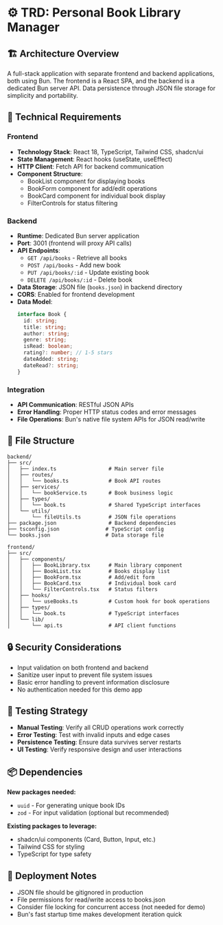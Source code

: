 # ⚙️ TRD: Personal Book Library Manager

## 🏗️ Architecture Overview
A full-stack application with separate frontend and backend applications, both using Bun. The frontend is a React SPA, and the backend is a dedicated Bun server API. Data persistence through JSON file storage for simplicity and portability.

## 🔧 Technical Requirements

### Frontend
- **Technology Stack**: React 18, TypeScript, Tailwind CSS, shadcn/ui
- **State Management**: React hooks (useState, useEffect) 
- **HTTP Client**: Fetch API for backend communication
- **Component Structure**: 
  - BookList component for displaying books
  - BookForm component for add/edit operations
  - BookCard component for individual book display
  - FilterControls for status filtering

### Backend
- **Runtime**: Dedicated Bun server application
- **Port**: 3001 (frontend will proxy API calls)
- **API Endpoints**:
  - `GET /api/books` - Retrieve all books
  - `POST /api/books` - Add new book
  - `PUT /api/books/:id` - Update existing book
  - `DELETE /api/books/:id` - Delete book
- **Data Storage**: JSON file (`books.json`) in backend directory
- **CORS**: Enabled for frontend development
- **Data Model**:
  ```typescript
  interface Book {
    id: string;
    title: string;
    author: string;
    genre: string;
    isRead: boolean;
    rating?: number; // 1-5 stars
    dateAdded: string;
    dateRead?: string;
  }
  ```

### Integration
- **API Communication**: RESTful JSON APIs
- **Error Handling**: Proper HTTP status codes and error messages
- **File Operations**: Bun's native file system APIs for JSON read/write

## 📁 File Structure
```
backend/
├── src/
│   ├── index.ts                 # Main server file
│   ├── routes/
│   │   └── books.ts             # Book API routes
│   ├── services/
│   │   └── bookService.ts       # Book business logic
│   ├── types/
│   │   └── book.ts              # Shared TypeScript interfaces
│   └── utils/
│       └── fileUtils.ts         # JSON file operations
├── package.json                 # Backend dependencies
├── tsconfig.json               # TypeScript config
└── books.json                  # Data storage file

frontend/
├── src/
│   ├── components/
│   │   ├── BookLibrary.tsx      # Main library component
│   │   ├── BookList.tsx         # Books display list  
│   │   ├── BookForm.tsx         # Add/edit form
│   │   ├── BookCard.tsx         # Individual book card
│   │   └── FilterControls.tsx   # Status filters
│   ├── hooks/
│   │   └── useBooks.ts          # Custom hook for book operations
│   ├── types/
│   │   └── book.ts              # TypeScript interfaces
│   └── lib/
│       └── api.ts               # API client functions
```

## 🔒 Security Considerations
- Input validation on both frontend and backend
- Sanitize user input to prevent file system issues
- Basic error handling to prevent information disclosure
- No authentication needed for this demo app

## 🧪 Testing Strategy
- **Manual Testing**: Verify all CRUD operations work correctly
- **Error Testing**: Test with invalid inputs and edge cases
- **Persistence Testing**: Ensure data survives server restarts
- **UI Testing**: Verify responsive design and user interactions

## 📦 Dependencies
**New packages needed:**
- `uuid` - For generating unique book IDs
- `zod` - For input validation (optional but recommended)

**Existing packages to leverage:**
- shadcn/ui components (Card, Button, Input, etc.)
- Tailwind CSS for styling
- TypeScript for type safety

## 🚀 Deployment Notes
- JSON file should be gitignored in production
- File permissions for read/write access to books.json
- Consider file locking for concurrent access (not needed for demo)
- Bun's fast startup time makes development iteration quick 